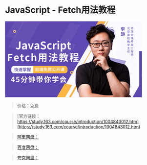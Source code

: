 # JavaScript - Fetch用法教程

![img](../../../assets/study163/free/7b42eef53f8345f1a0928ca3dbc1da8a.png)

> 价格：免费

> [官方链接：https://study.163.com/course/introduction/1004843012.htm](https://study.163.com/course/introduction/1004843012.htm)

> [阿里网盘：]()

> [百度网盘：]()

> [夸克网盘：]()
